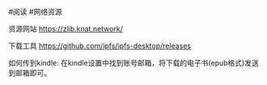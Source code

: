 #阅读 #网络资源


资源网站
https://zlib.knat.network/

下载工具
https://github.com/ipfs/ipfs-desktop/releases

如何传到kindle:
在kindle设置中找到账号邮箱，将下载的电子书(epub格式)发送到邮箱即可。
